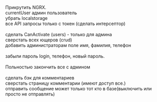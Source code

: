 Прикрутить NGRX. <br>
currentUser админ пользователь <br>
убрать localstorage<br>
все API запросы только с токен (сделать интерсептор)<br>
<br>
сделать CanActivate (users) - только для админа<br>
сверстать всех ющеров (crud)<br>
добавить администраторам поле имя, фамилия, телефон<br>
<br>
забыли пароль login, телефон, новый пароль.<br>
<br>
Польностью закончить все с админом<br>
<br>
сделать бэк для комментариев<br>
сверстать страницу комментарии (имеют доступ все.)<br>
отправить сообщение может только тот кто в базе(выключить или просто не отправлять)<br>


